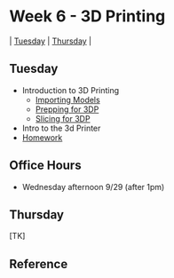 # Week 6 - 3D Printing

| [Tuesday](#tuesday) | [Thursday](#thursday) |

## Tuesday

- Introduction to 3D Printing
  - [Importing Models](#importing-models)
  - [Prepping for 3DP](#prepping-for-3dp)
  - [Slicing for 3DP](#slicing-for-3dp)
- Intro to the 3d Printer
- [Homework](#homework)

## Office Hours 
- Wednesday afternoon 9/29 (after 1pm)

## Thursday

[TK]

## Reference
